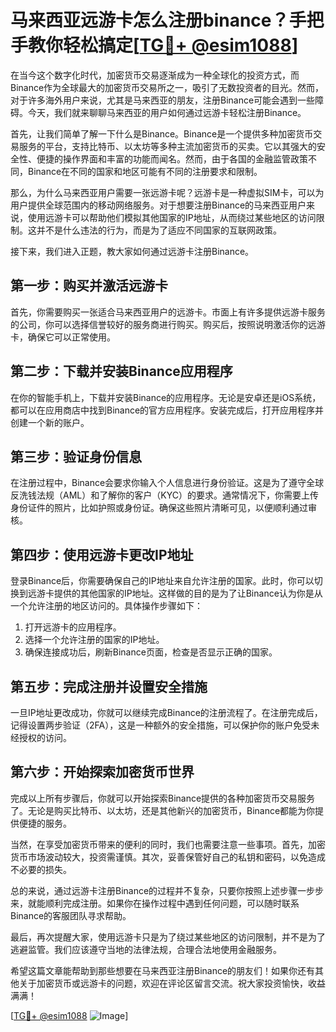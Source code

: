 # 马来西亚远游卡怎么注册binance？手把手教你轻松搞定[[TG💪+ @esim1088](https://t.me/s/esim1088)]

在当今这个数字化时代，加密货币交易逐渐成为一种全球化的投资方式，而Binance作为全球最大的加密货币交易所之一，吸引了无数投资者的目光。然而，对于许多海外用户来说，尤其是马来西亚的朋友，注册Binance可能会遇到一些障碍。今天，我们就来聊聊马来西亚的用户如何通过远游卡轻松注册Binance。

首先，让我们简单了解一下什么是Binance。Binance是一个提供多种加密货币交易服务的平台，支持比特币、以太坊等多种主流加密货币的买卖。它以其强大的安全性、便捷的操作界面和丰富的功能而闻名。然而，由于各国的金融监管政策不同，Binance在不同的国家和地区可能有不同的注册要求和限制。

那么，为什么马来西亚用户需要一张远游卡呢？远游卡是一种虚拟SIM卡，可以为用户提供全球范围内的移动网络服务。对于想要注册Binance的马来西亚用户来说，使用远游卡可以帮助他们模拟其他国家的IP地址，从而绕过某些地区的访问限制。这并不是什么违法的行为，而是为了适应不同国家的互联网政策。

接下来，我们进入正题，教大家如何通过远游卡注册Binance。

## 第一步：购买并激活远游卡

首先，你需要购买一张适合马来西亚用户的远游卡。市面上有许多提供远游卡服务的公司，你可以选择信誉较好的服务商进行购买。购买后，按照说明激活你的远游卡，确保它可以正常使用。

## 第二步：下载并安装Binance应用程序

在你的智能手机上，下载并安装Binance的应用程序。无论是安卓还是iOS系统，都可以在应用商店中找到Binance的官方应用程序。安装完成后，打开应用程序并创建一个新的账户。

## 第三步：验证身份信息

在注册过程中，Binance会要求你输入个人信息进行身份验证。这是为了遵守全球反洗钱法规（AML）和了解你的客户（KYC）的要求。通常情况下，你需要上传身份证件的照片，比如护照或身份证。确保这些照片清晰可见，以便顺利通过审核。

## 第四步：使用远游卡更改IP地址

登录Binance后，你需要确保自己的IP地址来自允许注册的国家。此时，你可以切换到远游卡提供的其他国家的IP地址。这样做的目的是为了让Binance认为你是从一个允许注册的地区访问的。具体操作步骤如下：

1. 打开远游卡的应用程序。
2. 选择一个允许注册的国家的IP地址。
3. 确保连接成功后，刷新Binance页面，检查是否显示正确的国家。

## 第五步：完成注册并设置安全措施

一旦IP地址更改成功，你就可以继续完成Binance的注册流程了。在注册完成后，记得设置两步验证（2FA），这是一种额外的安全措施，可以保护你的账户免受未经授权的访问。

## 第六步：开始探索加密货币世界

完成以上所有步骤后，你就可以开始探索Binance提供的各种加密货币交易服务了。无论是购买比特币、以太坊，还是其他新兴的加密货币，Binance都能为你提供便捷的服务。

当然，在享受加密货币带来的便利的同时，我们也需要注意一些事项。首先，加密货币市场波动较大，投资需谨慎。其次，妥善保管好自己的私钥和密码，以免造成不必要的损失。

总的来说，通过远游卡注册Binance的过程并不复杂，只要你按照上述步骤一步步来，就能顺利完成注册。如果你在操作过程中遇到任何问题，可以随时联系Binance的客服团队寻求帮助。

最后，再次提醒大家，使用远游卡只是为了绕过某些地区的访问限制，并不是为了逃避监管。我们应该遵守当地的法律法规，合理合法地使用金融服务。

希望这篇文章能帮助到那些想要在马来西亚注册Binance的朋友们！如果你还有其他关于加密货币或远游卡的问题，欢迎在评论区留言交流。祝大家投资愉快，收益满满！

[[TG💪+ @esim1088](https://t.me/s/esim1088) ![Image](https://i.postimg.cc/4NQfJmqS/Snipaste-2025-05-13-00-14-12.png)]